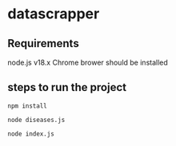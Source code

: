# datascrapper

## Requirements
node.js v18.x
Chrome brower should be installed

## steps to run the project
```
npm install
```

```
node diseases.js
```

```
node index.js
```
